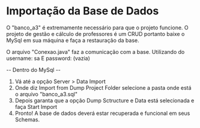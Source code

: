 
# Importação da Base de Dados

O "banco_a3" é extremamente necessário para que o projeto funcione.
O projeto de gestão e cálculo de professores é um CRUD portanto baixe o MySql em sua máquina e faça a restauração da base.

O arquivo "Conexao.java" faz a comunicação com a base.
Utilizando do username: sa 
E password: (vazia)

-- Dentro do MySql --
1. Vá até a opção Server > Data Import
2. Onde diz Import from Dump Project Folder selecione a pasta onde está o arquivo "banco_a3.sql"
3. Depois garanta que a opção Dump Sctructure e Data está selecionada e faça Start Import
4. Pronto! A base de dados deverá estar recuperada e funcional em seus Schemas.

